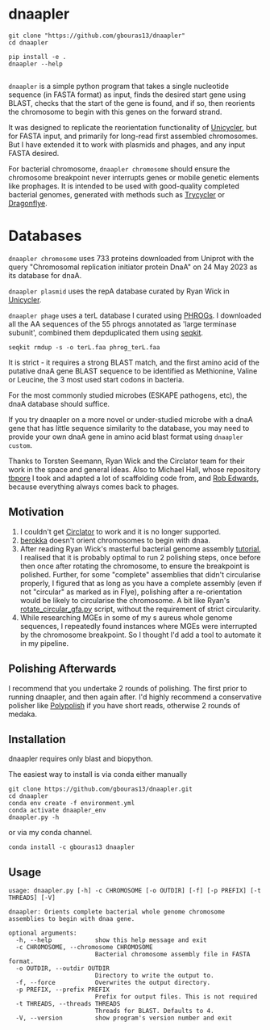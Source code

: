# dnaapler

```
git clone "https://github.com/gbouras13/dnaapler"
cd dnaapler

pip install -e .
dnaapler --help


```


`dnaapler` is a simple python program that takes a single nucleotide sequence (in FASTA format) as input, finds the desired start gene using BLAST, checks that the start of the gene is found, and if so, then reorients the chromosome to begin with this genes on the forward strand. 

It was designed to replicate the reorientation functionality of [Unicycler](https://github.com/rrwick/Unicycler/blob/main/unicycler/gene_data/repA.fasta), but for FASTA input, and primarily for long-read first assembled chromosomes. But I have extended it to work with plasmids and phages, and any input FASTA desired.



For bacterial chromosome, `dnaapler chromosome` should ensure the chromosome breakpoint never interrupts genes or mobile genetic elements like prophages. It is intended to be used with good-quality completed bacterial genomes, generated with methods such as [Trycycler](https://github.com/rrwick/Trycycler/wiki) or [Dragonflye](https://github.com/rpetit3/dragonflye).

Databases
=============

`dnaapler chromosome` uses 733 proteins downloaded from Uniprot with the query "Chromosomal replication initiator protein DnaA" on 24 May 2023 as its database for dnaA. 

`dnaapler plasmid` uses the repA database curated by Ryan Wick in [Unicycler](https://github.com/rrwick/Unicycler/blob/main/unicycler/gene_data/repA.fasta).

`dnaapler phage` uses a terL database I curated using [PHROGs](https://phrogs.lmge.uca.fr). I downloaded all the AA sequences of the 55 phrogs annotated as 'large terminase subunit', combined them depduplicated them using [seqkit](https://github.com/shenwei356/seqkit).

```
seqkit rmdup -s -o terL.faa phrog_terL.faa
```

It is strict - it requires a strong BLAST match, and the first amino acid of the putative dnaA gene BLAST sequence to be identified as Methionine, Valine or Leucine, the 3 most used start codons in bacteria. 

For the most commonly studied microbes (ESKAPE pathogens, etc), the dnaA database should suffice.

If you try dnaapler on a more novel or under-studied microbe with a dnaA gene that has little sequence similarity to the database, you may need to provide your own dnaA gene in amino acid blast format using `dnaapler custom`.

Thanks to Torsten Seemann, Ryan Wick and the Circlator team for their work in the space and general ideas. Also to Michael Hall, whose repository [tbpore](https://github.com/mbhall88/tbpore) I took and adapted a lot of scaffolding code from, and [Rob Edwards](https://github.com/linsalrob), because everything always comes back to phages.

Motivation
------------

1. I couldn't get [Circlator](https://sanger-pathogens.github.io/circlator/) to work and it is no longer supported.
2. [berokka](https://github.com/tseemann/berokka) doesn't orient chromosomes to begin with dnaa.
3. After reading Ryan Wick's masterful bacterial genome assembly [tutorial](https://github.com/rrwick/Perfect-bacterial-genome-tutorial/wiki), I realised that it is probably optimal to run 2 polishing steps, once before then once after rotating the chromosome, to ensure the breakpoint is polished. Further, for some "complete" assemblies that didn't circularise properly, I figured that as long as you have a complete assembly (even if not "circular" as marked as in Flye), polishing after a re-orientation would be likely to circularise the chromosome. A bit like Ryan's [rotate_circular_gfa.py](https://github.com/rrwick/Perfect-bacterial-genome-tutorial/blob/main/scripts/rotate_circular_gfa.py) script, without the requirement of strict circularity.
4. While researching MGEs in some of my s aureus whole genome sequences, I repeatedly found instances where MGEs were interrupted by the chromosome breakpoint. So I thought I'd add a tool to automate it in my pipeline. 

Polishing Afterwards
-----------

I recommend that you undertake 2 rounds of polishing. The first prior to running dnaapler, and then again after. I'd highly recommend a conservative polisher like [Polypolish](https://github.com/rrwick/Polypolish) if you have short reads, otherwise 2 rounds of medaka.

Installation
----------

dnaapler requires only blast and biopython.

The easiest way to install is via conda either manually

```
git clone https://github.com/gbouras13/dnaapler.git
cd dnaapler
conda env create -f environment.yml
conda activate dnaapler_env
dnaapler.py -h
```

or via my conda channel.

```
conda install -c gbouras13 dnaapler
```

Usage
----------

```
usage: dnaapler.py [-h] -c CHROMOSOME [-o OUTDIR] [-f] [-p PREFIX] [-t THREADS] [-V]

dnaapler: Orients complete bacterial whole genome chromosome assemblies to begin with dnaa gene.

optional arguments:
  -h, --help            show this help message and exit
  -c CHROMOSOME, --chromosome CHROMOSOME
                        Bacterial chromosome assembly file in FASTA format.
  -o OUTDIR, --outdir OUTDIR
                        Directory to write the output to.
  -f, --force           Overwrites the output directory.
  -p PREFIX, --prefix PREFIX
                        Prefix for output files. This is not required
  -t THREADS, --threads THREADS
                        Threads for BLAST. Defaults to 4.
  -V, --version         show program's version number and exit
```

